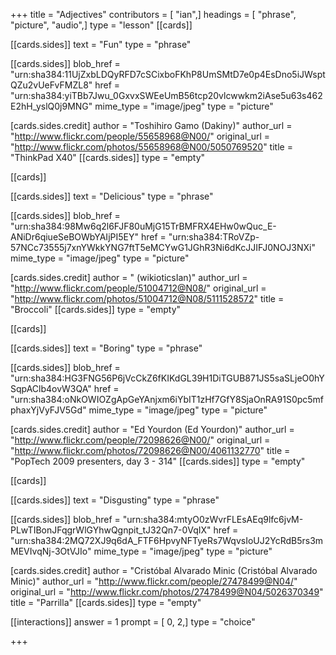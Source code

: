 +++
title = "Adjectives"
contributors = [ "ian",]
headings = [ "phrase", "picture", "audio",]
type = "lesson"
[[cards]]

[[cards.sides]]
text = "Fun"
type = "phrase"

[[cards.sides]]
blob_href = "urn:sha384:11UjZxbLDQyRFD7cSCixboFKhP8UmSMtD7e0p4EsDno5iJWsptQZu2vUeFvFMZL8"
href = "urn:sha384:yiTBb7Jwu_0GxvxSWEeUmB56tcp20vlcwwkm2iAse5u63s462E2hH_yslQ0j9MNG"
mime_type = "image/jpeg"
type = "picture"

[cards.sides.credit]
author = "Toshihiro Gamo (Dakiny)"
author_url = "http://www.flickr.com/people/55658968@N00/"
original_url = "http://www.flickr.com/photos/55658968@N00/5050769520"
title = "ThinkPad X40"
[[cards.sides]]
type = "empty"

[[cards]]

[[cards.sides]]
text = "Delicious"
type = "phrase"

[[cards.sides]]
blob_href = "urn:sha384:98Mw6q2l6FJF80uMjG15TrBMFRX4EHw0wQuc_E-ANiDr6qiueSeBOWbYAIjPI5EY"
href = "urn:sha384:TRoVZp-57NCc73555j7xnYWkkYNG7ftT5eMCYwG1JGhR3Ni6dKcJJIFJ0NOJ3NXi"
mime_type = "image/jpeg"
type = "picture"

[cards.sides.credit]
author = " (wikioticsIan)"
author_url = "http://www.flickr.com/people/51004712@N08/"
original_url = "http://www.flickr.com/photos/51004712@N08/5111528572"
title = "Broccoli"
[[cards.sides]]
type = "empty"

[[cards]]

[[cards.sides]]
text = "Boring"
type = "phrase"

[[cards.sides]]
blob_href = "urn:sha384:HG3FNG56P6jVcCkZ6fKIKdGL39H1DiTGUB871JS5saSLjeO0hYSqpAClb4ovW3QA"
href = "urn:sha384:oNkOWIOZgApGeYAnjxm6iYbIT1zHf7GfY8SjaOnRA91S0pc5mfphaxYjVyFJV5Gd"
mime_type = "image/jpeg"
type = "picture"

[cards.sides.credit]
author = "Ed Yourdon (Ed Yourdon)"
author_url = "http://www.flickr.com/people/72098626@N00/"
original_url = "http://www.flickr.com/photos/72098626@N00/4061132770"
title = "PopTech 2009 presenters, day 3 - 314"
[[cards.sides]]
type = "empty"

[[cards]]

[[cards.sides]]
text = "Disgusting"
type = "phrase"

[[cards.sides]]
blob_href = "urn:sha384:mtyO0zWvrFLEsAEq9lfc6jvM-PLwTIBonJFqgrWlGYhwQgnpit_tJ32Qn7-0VqIX"
href = "urn:sha384:2MQ72XJ9q6dA_FTF6HpvyNFTyeRs7WqvsIoUJ2YcRdB5rs3mMEVIvqNj-3OtVJIo"
mime_type = "image/jpeg"
type = "picture"

[cards.sides.credit]
author = "Cristóbal Alvarado Minic (Cristóbal Alvarado Minic)"
author_url = "http://www.flickr.com/people/27478499@N04/"
original_url = "http://www.flickr.com/photos/27478499@N04/5026370349"
title = "Parrilla"
[[cards.sides]]
type = "empty"

[[interactions]]
answer = 1
prompt = [ 0, 2,]
type = "choice"

+++
